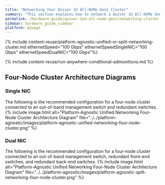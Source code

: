 ```yaml
---
title: "Networking Your Quiver 1U All-NVMe Gen1 Cluster"
summary: "This section explains how to network a Quiver 1U All-NVMe Gen1 cluster."
permalink: /hardware-guide/quiver-1ua-all-nvme-gen1/networking-cluster.html
sidebar: hardware_guide_sidebar
platform: q1uag1
---
```


{% include content-reuse/platform-agnostic-unified-or-split-networking-cluster.md ethernetSpeed="100 Gbps" ethernetSpeedSingleNIC="100 Gbps" ethernetSpeedDualNIC="100 Gbps"%}

{% include content-reuse/run-anywhere-conditional-admonitions.md %}

## Four-Node Cluster Architecture Diagrams

### Single NIC
The following is the recommended configuration for a four-node cluster connected to an out-of-band management switch and redundant switches.
{% include image.html alt="Platform-Agnostic Unified Networking Four-Node Cluster Architecture Diagram" file="../../platform-agnostic/images/platform-agnostic-unified-networking-four-node-cluster.png" %}

### Dual NIC
The following is the recommended configuration for a four-node cluster connected to an out-of-band management switch, redundant front-end switches, and redundant back-end switches.
{% include image.html alt="Platform-Agnostic Unified Networking Four-Node Cluster Architecture Diagram" file="../../platform-agnostic/images/platform-agnostic-split-networking-four-node-cluster.png" %}
